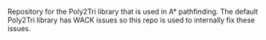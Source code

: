 Repository for the Poly2Tri library that is used in A* pathfinding.
The default Poly2Tri library has WACK issues so this repo is used to internally fix these issues.